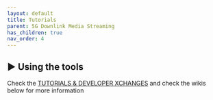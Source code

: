 ```yaml
---
layout: default
title: Tutorials
parent: 5G Downlink Media Streaming
has_children: true
nav_order: 4
---
```



## ▶️ Using the tools
Check the [TUTORIALS & DEVELOPER XCHANGES](https://www.5g-mag.com/tutorials) and check the wikis below for more information
